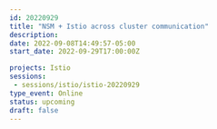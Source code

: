 ```yaml
---
id: 20220929
title: "NSM + Istio across cluster communication"
description: 
date: 2022-09-08T14:49:57-05:00
start_date: 2022-09-29T17:00:00Z

projects: Istio
sessions: 
 - sessions/istio/istio-20220929
type_event: Online
status: upcoming
draft: false
---
```




